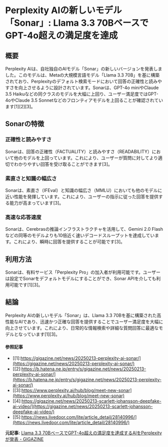 # Perplexity AIの新しいモデル「Sonar」: Llama 3.3 70BベースでGPT-4o超えの満足度を達成

## 概要

Perplexity AIは、自社独自のAIモデル「Sonar」の新しいバージョンを発表しました。このモデルは、Metaの大規模言語モデル「Llama 3.3 70B」を基に構築されており、Perplexityのデフォルト検索モードにおいて回答の正確性と読みやすさを向上させるように設計されています。Sonarは、GPT-4o miniやClaude 3.5 Haikuなどの同クラスのモデルを大幅に上回り、ユーザー満足度ではGPT-4oやClaude 3.5 Sonnetなどのフロンティアモデルを上回ることが確認されています[1][2][3]。

## Sonarの特徴

### **正確性と読みやすさ**

Sonarは、回答の正確性（FACTUALITY）と読みやすさ（READABILITY）において他のモデルを上回っています。これにより、ユーザーが質問に対してより適切でわかりやすい回答を受け取ることができます[3]。

### **素直さと知識の幅広さ**

Sonarは、素直さ（IFEval）と知識の幅広さ（MMLU）においても他のモデルに近い性能を発揮しています。これにより、ユーザーの指示に従った回答を提供する能力が高まっています[3]。

### **高速な応答速度**

Sonarは、Cerebrasの推論インフラストラクチャを活用して、Gemini 2.0 Flashなどの同等のモデルよりも10倍近く速いデコードスループットを達成しています。これにより、瞬時に回答を提供することが可能です[3]。

## 利用方法

Sonarは、有料サービス「Perplexity Pro」の加入者が利用可能です。ユーザーは設定でSonarをデフォルトモデルにすることができ、Sonar APIを介しても利用可能です[1][3]。

## 結論

Perplexity AIの新しいモデル「Sonar」は、Llama 3.3 70Bを基に構築された高性能なAIであり、迅速かつ正確な回答を提供することでユーザー満足度を大幅に向上させています。これにより、日常的な情報検索や詳細な質問回答に最適なモデルとなっています[1][3]。

#### 参照記事
- [[1]:https://gigazine.net/news/20250213-perplexity-ai-sonar/](https://gigazine.net/news/20250213-perplexity-ai-sonar/)
- [[2]:https://b.hatena.ne.jp/entry/s/gigazine.net/news/20250213-perplexity-ai-sonar/](https://b.hatena.ne.jp/entry/s/gigazine.net/news/20250213-perplexity-ai-sonar/)
- [[3]:https://www.perplexity.ai/hub/blog/meet-new-sonar](https://www.perplexity.ai/hub/blog/meet-new-sonar)
- [[4]:https://gigazine.net/news/20250213-scarlett-johansson-deepfake-ai-video/](https://gigazine.net/news/20250213-scarlett-johansson-deepfake-ai-video/)
- [[5]:https://news.livedoor.com/lite/article_detail/28140996/](https://news.livedoor.com/lite/article_detail/28140996/)


**元記事:** [Llama 3.3 70BベースでGPT-4o超えの満足度を達成するAIをPerplexityが発表 - GIGAZINE](https://gigazine.net/news/20250213-perplexity-ai-sonar/)